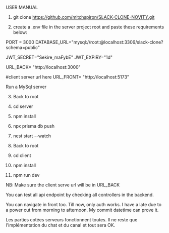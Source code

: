 USER MANUAL

1. git clone https://github.com/mitchspiron/SLACK-CLONE-NOVITY.git

2. create a .env file in the server project root and paste these requirements below:

PORT = 3000
DATABASE_URL="mysql://root:@localhost:3306/slack-clone?schema=public"

JWT_SECRET="Sekire_maFybE"
JWT_EXPIRY="1d"

URL_BACK= "http://localhost:3000"

#client server url here
URL_FRONT= "http://localhost:5173"

Run a MySql server

3. Back to root

4. cd server
5. npm install
6. npx prisma db push
7. nest start --watch

8. Back to root
9. cd client
10. npm install
11. npm run dev

NB: Make sure the client serve url will be in URL_BACK

You can test all api endpoint by checking all controllers in the backend.

You can navigate in front too. Till now, only auth works. I have a late due to a power cut from morning to afternoon. My commit datetime can prove it.

Les parties cotées serveurs fonctionnent toutes. Il ne reste que l'implémentation du chat et du canal et tout sera OK.

